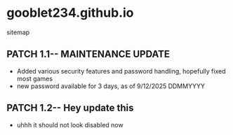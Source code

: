 # gooblet234.github.io
sitemap

## PATCH 1.1-- MAINTENANCE UPDATE
- Added various security features and password handling, hopefully fixed most games
- new password available for 3 days, as of 9/12/2025 DDMMYYYY

## PATCH 1.2-- Hey update this
- uhhh it should not look disabled now
